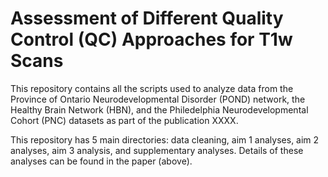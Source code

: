# Assessment of Different Quality Control (QC) Approaches for T1w Scans 


This repository contains all the scripts used to analyze data from the Province of Ontario Neurodevelopmental Disorder (POND) network, the Healthy Brain Network (HBN), and the Philedelphia Neurodevelopmental Cohort (PNC) datasets as part of the publication XXXX. 

This repository has 5 main directories: data cleaning, aim 1 analyses, aim 2 analyses, aim 3 analysis, and supplementary analyses. Details of these analyses can be found in the paper (above). 














